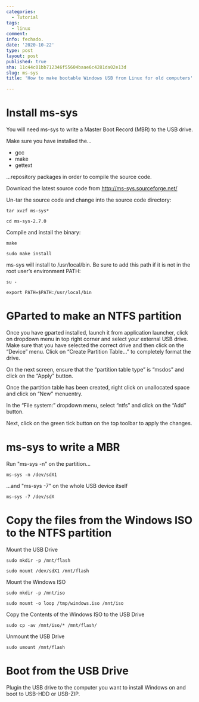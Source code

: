 ```yaml
---
categories:
  - Tutorial
tags:
  - linux
comment: 
info: fechado.
date: '2020-10-22'
type: post
layout: post
published: true
sha: 11c44c01bb712346f55604baae6c4281da02e13d
slug: ms-sys
title: 'How to make bootable Windows USB from Linux for old computers'

---
```


# Install ms-sys
You will need ms-sys to write a Master Boot Record (MBR) to the USB drive.

Make sure you have installed the...

- gcc
- make
- gettext

...repository packages in order to compile the source code.

Download the latest source code from <http://ms-sys.sourceforge.net/>

Un-tar the source code and change into the source code directory:

`tar xvzf ms-sys*`

`cd ms-sys-2.7.0`

Compile and install the binary:

`make`

`sudo make install`

ms-sys will install to /usr/local/bin. Be sure to add this path if it is not in the root user’s environment PATH:

`su -`

`export PATH=$PATH:/usr/local/bin`

# GParted to make an NTFS partition 

Once you have gparted installed, launch it from application launcher, click on dropdown menu in top right corner and select your external USB drive. Make sure that you have selected the correct drive and then click on the “Device” menu. Click on “Create Partition Table…” to completely format the drive.

On the next screen, ensure that the “partition table type” is “msdos” and click on the “Apply” button.

Once the partition table has been created, right click on unallocated space and click on “New” menuentry.

In the “File system:” dropdown menu, select “ntfs” and click on the “Add” button.

Next, click on the green tick button on the top toolbar to apply the changes.

# ms-sys to write a MBR

Run "ms-sys -n" on the partition...

`ms-sys -n /dev/sdX1`

...and "ms-sys -7" on the whole USB device itself

`ms-sys -7 /dev/sdX`

# Copy the files from the Windows ISO to the NTFS partition

Mount the USB Drive

`sudo mkdir -p /mnt/flash`

`sudo mount /dev/sdX1 /mnt/flash`

Mount the Windows ISO

`sudo mkdir -p /mnt/iso`

`sudo mount -o loop /tmp/windows.iso /mnt/iso`

Copy the Contents of the Windows ISO to the USB Drive

`sudo cp -av /mnt/iso/* /mnt/flash/`

Unmount the USB Drive

`sudo umount /mnt/flash`

# Boot from the USB Drive

Plugin the USB drive to the computer you want to install Windows on and boot to USB-HDD or USB-ZIP.